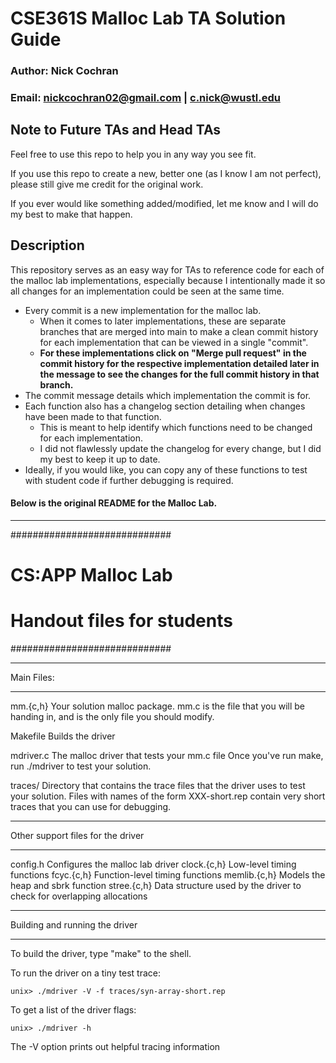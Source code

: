# CSE361S Malloc Lab TA Solution Guide

### Author: Nick Cochran
### Email: nickcochran02@gmail.com | c.nick@wustl.edu

## Note to Future TAs and Head TAs

Feel free to use this repo to help you in any way you see fit.

If you use this repo to create a new, better one (as I know I am not perfect),
    please still give me credit for the original work.

If you ever would like something added/modified, let me know and I will do my best to make that happen.

## Description

This repository serves as an easy way for TAs to reference code for each of the malloc lab implementations, 
especially because I intentionally made it so all changes for an implementation could be seen at the same time.

- Every commit is a new implementation for the malloc lab.
  - When it comes to later implementations, these are separate branches that are merged into main
        to make a clean commit history for each implementation that can be viewed in a single "commit".
  - **For these implementations click on "Merge pull request" in the commit history for the respective
    	implementation detailed later in the message to see the changes for the full commit history in that branch.**
- The commit message details which implementation the commit is for.
- Each function also has a changelog section detailing when changes have been made to that function.
    - This is meant to help identify which functions need to be changed for each implementation.
    - I did not flawlessly update the changelog for every change, but I did my best to keep it up to date.
- Ideally, if you would like,
    you can copy any of these functions to test with student code if further debugging is required.

#### Below is the original README for the Malloc Lab.

---



#############################
# CS:APP Malloc Lab
# Handout files for students
#############################

***********
Main Files:
***********

mm.{c,h}
        Your solution malloc package. mm.c is the file that you
        will be handing in, and is the only file you should modify.

Makefile
        Builds the driver 

mdriver.c
        The malloc driver that tests your mm.c file
        Once you've run make, run ./mdriver to test
        your solution. 

traces/
	Directory that contains the trace files that the driver uses
	to test your solution. Files with names of the form XXX-short.rep
	contain very short traces that you can use for debugging.

**********************************
Other support files for the driver
**********************************
config.h	Configures the malloc lab driver
clock.{c,h}	Low-level timing functions
fcyc.{c,h}	Function-level timing functions
memlib.{c,h}	Models the heap and sbrk function
stree.{c,h}     Data structure used by the driver to check for
		overlapping allocations

*******************************
Building and running the driver
*******************************
To build the driver, type "make" to the shell.

To run the driver on a tiny test trace:

	unix> ./mdriver -V -f traces/syn-array-short.rep

To get a list of the driver flags:

	unix> ./mdriver -h

The -V option prints out helpful tracing information

